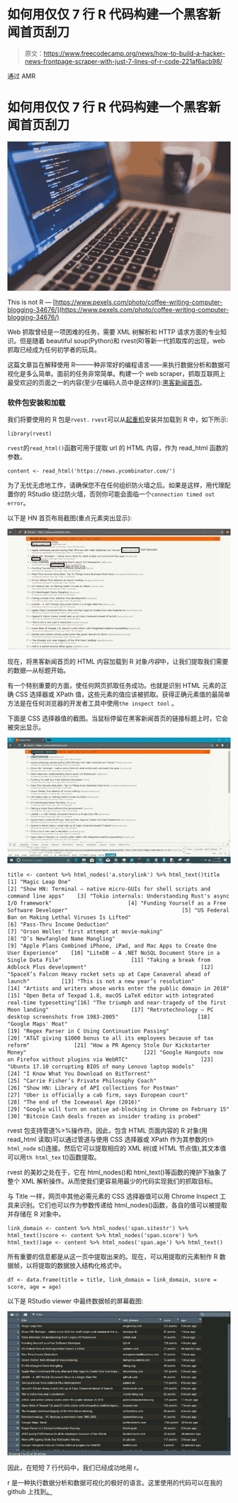 # 如何用仅仅 7 行 R 代码构建一个黑客新闻首页刮刀

> 原文：<https://www.freecodecamp.org/news/how-to-build-a-hacker-news-frontpage-scraper-with-just-7-lines-of-r-code-221af6acb98/>

通过 AMR

# 如何用仅仅 7 行 R 代码构建一个黑客新闻首页刮刀

![-18Q9O1MDch5FjFw06TAdTBi5wE1u15jPHhG](img/c18bc81c1a3d82519756bd7544bb00c0.png)

This is not R — [https://www.pexels.com/photo/coffee-writing-computer-blogging-34676/](https://www.pexels.com/photo/coffee-writing-computer-blogging-34676/)

Web 抓取曾经是一项困难的任务，需要 XML 树解析和 HTTP 请求方面的专业知识。但是随着 beautiful soup(Python)和 rvest(R)等新一代抓取库的出现，web 抓取已经成为任何初学者的玩具。

这篇文章旨在解释使用 R——一种非常好的编程语言——来执行数据分析和数据可视化是多么简单。面前的任务非常简单。构建一个 web scraper，抓取互联网上最受欢迎的页面之一的内容(至少在编码人员中是这样的):[黑客新闻首页](https://news.ycombinator.com/)。

### 软件包安装和加载

我们将要使用的 R 包是`rvest.` `rvest`可以从[起重机](https://cran.r-project.org/web/packages/rvest/index.html)安装并加载到 R 中，如下所示:

```
library(rvest)
```

`rvest`的`read_html()`函数可用于提取 url 的 HTML 内容，作为 read_html 函数的参数。

```
content <- read_html('https://news.ycombinator.com/')
```

为了无忧无虑地工作，请确保您不在任何组织防火墙之后。如果是这样，用代理配置你的 RStudio 绕过防火墙，否则你可能会面临一个`connection timed out error`。

以下是 HN 首页布局截图(重点元素突出显示):

![4rSb9LXlF3ZcRyLEGeKrT2yX8vsQJkACkaXi](img/dd91bd42b57218b9c88a3666246ee866.png)

现在，将黑客新闻首页的 HTML 内容加载到 R 对象*内容*中，让我们提取我们需要的数据—从标题开始。

有一个特别重要的方面，使任何网页抓取任务成功。也就是识别 HTML 元素的正确 CSS 选择器或 XPath 值，这些元素的值应该被抓取。获得正确元素值的最简单方法是在任何浏览器的开发者工具中使用`the inspect tool` 。

下面是 CSS 选择器值的截图。当鼠标停留在黑客新闻首页的链接标题上时，它会被突出显示。

![IEJOiDb3aUyj90KuhWzWyAO4eoQ3Z1jUcpNM](img/8fad10de49405c4cba13cdc808eef373.png)

```
title <- content %>% html_nodes('a.storylink') %>% html_text()title [1] "Magic Leap One"                                                                   [2] "Show HN: Terminal – native micro-GUIs for shell scripts and command line apps"    [3] "Tokio internals: Understanding Rust's async I/O framework"                        [4] "Funding Yourself as a Free Software Developer"                                    [5] "US Federal Ban on Making Lethal Viruses Is Lifted"                                [6] "Pass-Thru Income Deduction"                                                       [7] "Orson Welles' first attempt at movie-making"                                      [8] "D’s Newfangled Name Mangling"                                                     [9] "Apple Plans Combined iPhone, iPad, and Mac Apps to Create One User Experience"    [10] "LiteDB – A .NET NoSQL Document Store in a Single Data File"                      [11] "Taking a break from Adblock Plus development"                                    [12] "SpaceX’s Falcon Heavy rocket sets up at Cape Canaveral ahead of launch"          [13] "This is not a new year’s resolution"                                             [14] "Artists and writers whose works enter the public domain in 2018"                 [15] "Open Beta of Texpad 1.8, macOS LaTeX editor with integrated real-time typesetting"[16] "The triumph and near-tragedy of the first Moon landing"                          [17] "Retrotechnology – PC desktop screenshots from 1983-2005"                         [18] "Google Maps' Moat"                                                               [19] "Regex Parser in C Using Continuation Passing"                                    [20] "AT&T giving $1000 bonus to all its employees because of tax reform"              [21] "How a PR Agency Stole Our Kickstarter Money"                                     [22] "Google Hangouts now on Firefox without plugins via WebRTC"                       [23] "Ubuntu 17.10 corrupting BIOS of many Lenovo laptop models"                       [24] "I Know What You Download on BitTorrent"                                          [25] "Carrie Fisher’s Private Philosophy Coach"                                        [26] "Show HN: Library of API collections for Postman"                                 [27] "Uber is officially a cab firm, says European court"                              [28] "The end of the Iceweasel Age (2016)"                                             [29] "Google will turn on native ad-blocking in Chrome on February 15"                 [30] "Bitcoin Cash deals frozen as insider trading is probed"
```

rvest 包支持管道%>%操作符。因此，包含 HTML 页面内容的 R 对象(用 read_html 读取)可以通过管道与使用 CSS 选择器或 XPath 作为其参数的`th html_node` s()连接。然后它可以提取相应的 XML 树(或 HTML 节点值),其文本值可以用`th html_tex` t()函数提取。

rvest 的美妙之处在于，它在 html_nodes()和 html_text()等函数的掩护下抽象了整个 XML 解析操作。从而使我们更容易用最少的代码实现我们的抓取目标。

与 Title 一样，网页中其他必需元素的 CSS 选择器值可以用 Chrome Inspect 工具来识别。它们也可以作为参数传递给 html_nodes()函数，各自的值可以被提取并存储在 R 对象中。

```
link_domain <- content %>% html_nodes('span.sitestr') %>% html_text()score <- content %>% html_nodes('span.score') %>% html_text()age <- content %>% html_nodes('span.age') %>% html_text()
```

所有重要的信息都是从这一页中提取出来的。现在，可以用提取的元素制作 R 数据帧，以将提取的数据放入结构化格式中。

```
df <- data.frame(title = title, link_domain = link_domain, score = score, age = age)
```

以下是 RStudio viewer 中最终数据帧的屏幕截图:

![hEnsMstgI7-hwhOHGx9LrexwgAEoOb8q5bmK](img/2ec9c2fbbde6c719763cc2549694072c.png)

因此，在短短 7 行代码中，我们已经成功地用 r。

r 是一种执行数据分析和数据可视化的极好的语言。这里使用的代码可以在我的 github 上找到[。](https://github.com/amrrs/HN_scraper_in_R)
